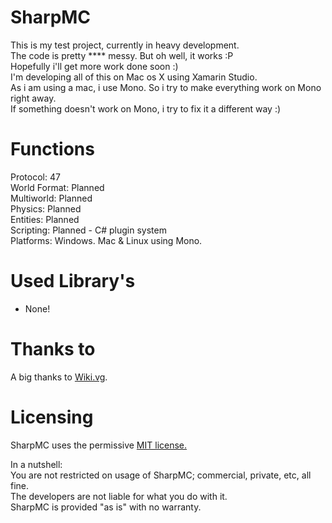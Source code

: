 SharpMC
=======
This is my test project, currently in heavy development.<Br>
The code is pretty **** messy. But oh well, it works :P<br>
Hopefully i'll get more work done soon :)<br>
I'm developing all of this on Mac os X using Xamarin Studio.<br>
As i am using a mac, i use Mono. So i try to make everything work on Mono right away.<Br>
If something doesn't work on Mono, i try to fix it a different way :)<Br>

Functions
=================
Protocol: 47<br>
World Format: Planned<br>
Multiworld: Planned<br>
Physics: Planned<br>
Entities: Planned<br>
Scripting: Planned - C# plugin system<br>
Platforms: Windows. Mac & Linux using Mono.<br>


Used Library's
==============
- None!

Thanks to
==========
A big thanks to <a href="http://wiki.vg/">Wiki.vg</a>.

Licensing
=========
SharpMC uses the permissive <a href="http://opensource.org/licenses/MIT">MIT license.</a>

In a nutshell:<br>
You are not restricted on usage of SharpMC; commercial, private, etc, all fine.<br>
The developers are not liable for what you do with it.<br>
SharpMC is provided "as is" with no warranty.<br>
